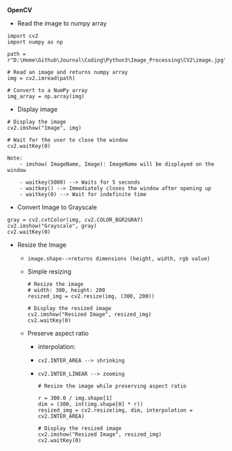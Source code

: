 
**OpenCV**

- Read the image to numpy array

```
import cv2
import numpy as np

path = r"D:\Home\Github\Journal\Coding\Python3\Image_Processing\CV2\image.jpg"

# Read an image and returns numpy array
img = cv2.imread(path)

# Convert to a NumPy array
img_array = np.array(img)
```

- Display image

```
# Display the image
cv2.imshow("Image", img)

# Wait for the user to close the window
cv2.waitKey(0)
```
    Note:
        - imshow( ImageName, Image): ImageName will be displayed on the window
  
        - waitkey(5000) --> Waits for 5 seconds
        - waitkey() --> Immediately closes the window after opening up
        - waitkey(0) --> Wait for indefinite time
- Convert Image to Grayscale
```
gray = cv2.cvtColor(img, cv2.COLOR_BGR2GRAY)
cv2.imshow("Grayscale", gray)
cv2.waitKey(0)
```

- Resize the Image
  - `image.shape-->returns dimensions (height, width, rgb value)`
  - Simple resizing
  
    ```
    # Resize the image
    # width: 300, height: 200
    resized_img = cv2.resize(img, (300, 200))

    # Display the resized image
    cv2.imshow("Resized Image", resized_img)
    cv2.waitKey(0)
    ```
  - Preserve aspect ratio
    - interpolation:  
    - `cv2.INTER_AREA --> shrinking`<br>
    - `cv2.INTER_LINEAR --> zooming `
     
        ```
        # Resize the image while preserving aspect ratio

        r = 300.0 / img.shape[1]
        dim = (300, int(img.shape[0] * r))
        resized_img = cv2.resize(img, dim, interpolation = cv2.INTER_AREA)

        # Display the resized image
        cv2.imshow("Resized Image", resized_img)
        cv2.waitKey(0)
        ```
